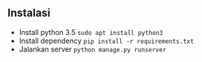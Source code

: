 ## Instalasi
- Install python 3.5
  `sudo apt install python3`
- Install dependency
  `pip install -r requirements.txt`
- Jalankan server
  `python manage.py runserver`
